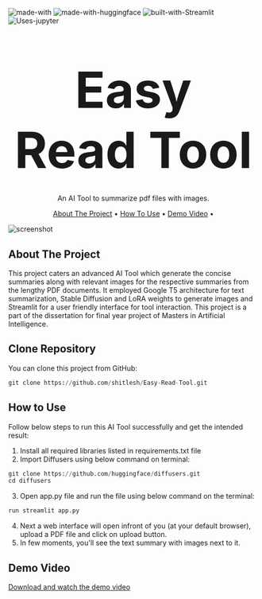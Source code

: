 ![made-with](https://img.shields.io/badge/Made%20with-Python3-brightgreen)
![made-with-huggingface](https://img.shields.io/badge/Hugging%20Face-yellow)
![built-with-Streamlit](https://img.shields.io/badge/Built%20with-Streamlit-red)
![Uses-jupyter](https://img.shields.io/badge/Uses-Jupyter%20Notebook-orange)


<!-- LOGO -->
<br />
<h1>
<p align="center">
  <span style= "font-size: 100px;">Easy Read Tool</span>
</h1>
  <p align="center">
    An AI Tool to summarize pdf files with images.
    <br />
  </p>
</p>
<p align="center">
  <a href="#about-the-project">About The Project</a> •
  <a href="#how-to-use">How To Use</a> •
  <a href="#demo-video">Demo Video</a> •
</p>  

<p align="center">
  
![screenshot](demo/Easy_Read_GIF.gif)
</p>                                                                                                                             
                                                                                                                                                      
## About The Project

This project caters an advanced AI Tool which generate the concise summaries along with relevant images for the respective summaries from the lengthy PDF documents. It employed Google T5 architecture for text summarization, Stable Diffusion and LoRA weights to generate images and Streamlit for a user friendly interface for tool interaction. This project is a part of the dissertation for final year project of Masters in Artificial Intelligence.

## Clone Repository

You can clone this project from GitHub:
```py
git clone https://github.com/shitlesh/Easy-Read-Tool.git
```

## How to Use

Follow below steps to run this AI Tool successfully and get the intended result:

1. Install all required libraries listed in requirements.txt file
2. Import Diffusers using below command on terminal:
```py
git clone https://github.com/huggingface/diffusers.git
cd diffusers
```
3. Open app.py file and run the file using below command on the terminal:
```py
run streamlit app.py
```
4. Next a web interface will open infront of you (at your default browser), upload a PDF file and click on upload button.
5. In few moments, you'll see the text summary with images next to it.

## Demo Video

[Download and watch the demo video](demo/Demo.mp4)
